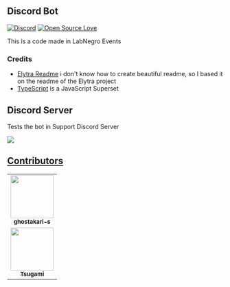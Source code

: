 ## Discord Bot

[![Discord](https://img.shields.io/discord/425864977996578816?label=Discord)](discord.gg/AcmhNjG)
[![Open Source Love](https://badges.frapsoft.com/os/v1/open-source.png?v=103)](https://github.com/ellerbrock/open-source-badges/)

This is a code made in LabNegro Events

### Credits

  * [Elytra Readme](https://github.com/Elytra-Server/Elytra/blob/develop/README.md) i don't know how to create beautiful readme, so I based it on the readme of the Elytra project
  * [TypeScript](https://github.com/microsoft/TypeScript) is a JavaScript Superset

## Discord Server
  Tests the bot in Support Discord Server
  <td align="center"><a href="discord.gg/AcmhNjG"> <img src="https://invidget.switchblade.xyz/AcmhNjG">

## Contributors

<!-- ALL-CONTRIBUTORS-LIST:START - Do not remove or modify this section -->
<!-- prettier-ignore-start -->
<!-- markdownlint-disable -->
<table>
  <tr>
    <td align="center"><a href="https://github.com/ghostakari-s"><img src="https://avatars1.githubusercontent.com/u/54871261?s=400&u=fd380c37859f451bb8735407db0a913426c84b4b&v=4" width="100px;" alt=""/><br /><sub><b>ghostakari-s</b></sub></a>
  <tr>
    <td align="center"><a href="https://github.com/Tsugami"><img src="https://avatars1.githubusercontent.com/u/27602189?s=400&u=79f8cd74a0f97df21aabc9e84524b7f444ec96ca&v=4" width="100px;" alt=""/><br /><sub><b>Tsugami</b></sub></a><br />
  
<!-- markdownlint-enable -->
<!-- prettier-ignore-end -->
<!-- ALL-CONTRIBUTORS-LIST:END -->

